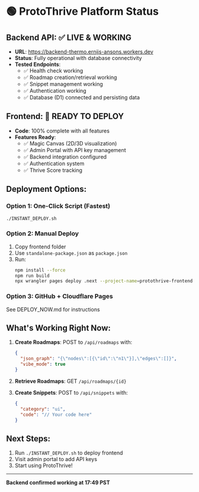 # 🟢 ProtoThrive Platform Status

## Backend API: ✅ LIVE & WORKING
- **URL**: https://backend-thermo.ernijs-ansons.workers.dev
- **Status**: Fully operational with database connectivity
- **Tested Endpoints**:
  - ✅ Health check working
  - ✅ Roadmap creation/retrieval working
  - ✅ Snippet management working
  - ✅ Authentication working
  - ✅ Database (D1) connected and persisting data

## Frontend: 🔨 READY TO DEPLOY
- **Code**: 100% complete with all features
- **Features Ready**:
  - ✅ Magic Canvas (2D/3D visualization)
  - ✅ Admin Portal with API key management
  - ✅ Backend integration configured
  - ✅ Authentication system
  - ✅ Thrive Score tracking

## Deployment Options:

### Option 1: One-Click Script (Fastest)
```bash
./INSTANT_DEPLOY.sh
```

### Option 2: Manual Deploy
1. Copy frontend folder
2. Use `standalone-package.json` as `package.json`
3. Run:
   ```bash
   npm install --force
   npm run build
   npx wrangler pages deploy .next --project-name=protothrive-frontend
   ```

### Option 3: GitHub + Cloudflare Pages
See DEPLOY_NOW.md for instructions

## What's Working Right Now:

1. **Create Roadmaps**: POST to `/api/roadmaps` with:
   ```json
   {
     "json_graph": "{\"nodes\":[{\"id\":\"n1\"}],\"edges\":[]}",
     "vibe_mode": true
   }
   ```

2. **Retrieve Roadmaps**: GET `/api/roadmaps/{id}`

3. **Create Snippets**: POST to `/api/snippets` with:
   ```json
   {
     "category": "ui",
     "code": "// Your code here"
   }
   ```

## Next Steps:
1. Run `./INSTANT_DEPLOY.sh` to deploy frontend
2. Visit admin portal to add API keys
3. Start using ProtoThrive!

---

**Backend confirmed working at 17:49 PST**